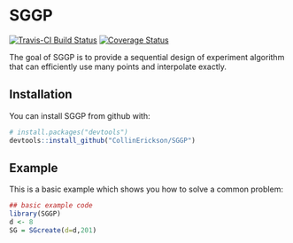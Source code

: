 
<!-- README.md is generated from README.Rmd. Please edit that file -->

# SGGP

[![Travis-CI Build
Status](https://travis-ci.org/CollinErickson/SGGP.svg?branch=master)](https://travis-ci.org/CollinErickson/SGGP)
[![Coverage
Status](https://img.shields.io/codecov/c/github/CollinErickson/SGGP/master.svg)](https://codecov.io/github/CollinErickson/SGGP?branch=master)

The goal of SGGP is to provide a sequential design of experiment
algorithm that can efficiently use many points and interpolate exactly.

## Installation

You can install SGGP from github with:

``` r
# install.packages("devtools")
devtools::install_github("CollinErickson/SGGP")
```

## Example

This is a basic example which shows you how to solve a common problem:

``` r
## basic example code
library(SGGP)
d <- 8
SG = SGcreate(d=d,201)
```
